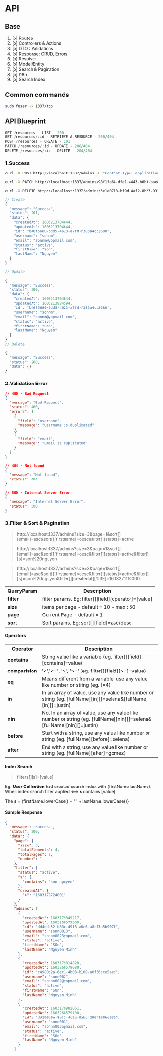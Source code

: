 # API

## Base

1. [x] Routes
2. [x] Controllers & Actions
3. [x] DTO : Validations
4. [x] Response: CRUD, Errors
5. [x] Resolver
6. [x] Model/Entity
7. [x] Search & Pagination
8. [x] I18n
9. [x] Search Index

## Common commands

```bash
sudo fuser -k 1337/tcp
```

## API Blueprint

```java
GET /resources - LIST - 200
GET /resources/:id - RETRIEVE A RESOURCE - 200/404
POST /resources - CREATE - 201
PATCH /resources/:id - UPDATE - 200/404
DELETE /resources/:id - DELETE - 204/404
```

### 1.Success

```bash
curl -X POST http://localhost:1337/admins -H "Content-Type: application/json"  --data '{"username": "sonnm","password":"13456", "email":"sonnm@yopmail.com", "firstName": "Son", "lastName": "Nguyen"}' -v

curl -X PATCH http://localhost:1337/admins/98f1fa64-dfe1-4443-b0b3-bae8f6d8b284 -H "Content-Type: application/json" --data '{"firstName": "Son","lastName":"Lee Minh"}' -v

curl -X DELETE http://localhost:1337/admins/3e1e0713-bf9d-4af2-8b23-931c0af3a6c2 -H "Content-Type: application/json" -v
```

```javascript
// Create
{
  "message": "Success",
  "status": 201,
  "data": {
    "createdAt": 1603213704644,
    "updatedAt": 1603213704644,
    "id": "b46f5680-3dd5-4623-a7fd-f383a4cb2680",
    "username": "sonnm",
    "email": "sonnm@yopmail.com",
    "status": "active",
    "firstName": "Son",
    "lastName": "Nguyen"
  }
}

// Update

{
  "message": "Success",
  "status": 200,
  "data": {
    "createdAt": 1603213704644,
    "updatedAt": 1603213884594,
    "id": "b46f5680-3dd5-4623-a7fd-f383a4cb2680",
    "username": "sonnm",
    "email": "sonnm@yopmail.com",
    "status": "active",
    "firstName": "Son",
    "lastName": "Nguyen"
  }
}
// Delete

{
  "message": "Success",
  "status": 200,
  "data": {}
}

```

### 2.Validation Error

```json
// 400 - Bad Request
{
  "message": "Bad Request",
  "status": 400,
  "errors": [
    {
      "field": "username",
      "message": "Username is duplicated"
    },
    {
      "field": "email",
      "message": "Email is duplicated"
    }
  ]
}

// 404 - Not found
{
  "message": "Not found",
  "status": 404
}

// 500 - Internal Server Error
{
  "message": "Internal Server Error",
  "status": 500
}
```

### 3.Filter & Sort & Pagination

> http://localhost:1337/admins?size=3&page=1&sort[][email]=asc&sort[][firstname]=desc&filter[][status]=active

> http://localhost:1337/admins?size=3&page=1&sort[][email]=asc&sort[][firstname]=desc&filter[][status]=active&filter[][s]=son%20nguyen

> http://localhost:1337/admins?size=3&page=1&sort[][email]=asc&sort[][firstname]=desc&filter[][status]=active&filter[][s]=son%20nguyen&filter[][createdat][%3E]=1603271110000

| QueryParam | Description                                          |
| ---------- | ---------------------------------------------------- |
| **filter** | filter params. Eg: filter[][field][operator]=[value] |
| **size**   | items per page - default = 10 - max : 50             |
| **page**   | Current Page - default = 1                           |
| **sort**   | Sort params. Eg: sort[][field]=asc/desc              |

#### Operators

| Operator        | Description                                                                                                           |
| --------------- | --------------------------------------------------------------------------------------------------------------------- |
| **contains**    | String value like a variable (eg. filter[][field][contains]=value)                                                    |
| **comparision** | '<','<=', '>', '>=' (eg. filter[][field][>=]=value)                                                                   |
| **eq**          | Means different from a variable, use any value like number or string (eg. [=4)                                        |
| **in**          | In an array of value, use any value like number or string (eg. [fullName][in][]=selena&[fullName][in][]=justin)       |
| **nin**         | Not In an array of value, use any value like number or string (eg. [fullName][nin][]=selena&[fullName][nin][]=justin) |
| **before**      | Start with a string, use any value like number or string (eg. [fullName][before]=selena)                              |
| **after**       | End with a string, use any value like number or string (eg. [fullName][after]=gomez)                                  |

#### Index Search

> filters[][s]=[value]

Eg: **User Collection** had created search index with {firstName lastName}. When index search filter applied <==> **s** contains [value]

The **s** = {firstName.lowerCase() + ' ' + lastName.lowerCase()}

#### Sample Response

```json
{
  "message": "Success",
  "status": 200,
  "data": {
    "page": {
      "size": 3,
      "totalElements": 4,
      "totalPages": 2,
      "number": 1
    },
    "filter": {
      "status": "active",
      "s": {
        "contains": "son nguyen"
      },
      "createdAt": {
        ">": "1603179724001"
      }
    },
    "admins": [
      {
        "createdAt": 1603179849217,
        "updatedAt": 1603268579089,
        "id": "dd4dde52-b83c-49f8-a6c6-a8c13a5b907f",
        "username": "sonn0023",
        "email": "sonnm0023yopmail.com",
        "status": "active",
        "firstName": "SOn",
        "lastName": "Nguyen Minh"
      },
      {
        "createdAt": 1603179814828,
        "updatedAt": 1603268579080,
        "id": "c4980c2a-6ec1-4b03-b100-a0f36cce5aed",
        "username": "sonn002",
        "email": "sonnm002@yopmail.com",
        "status": "active",
        "firstName": "SOn",
        "lastName": "Nguyen Minh"
      },
      {
        "createdAt": 1603179902051,
        "updatedAt": 1603268579100,
        "id": "dd190d0e-8ef2-4c2a-9abc-2964190be939",
        "username": "sonn003",
        "email": "sonnm003opmail.com",
        "status": "active",
        "firstName": "SOn",
        "lastName": "Nguyen Minh"
      }
    ]
```
